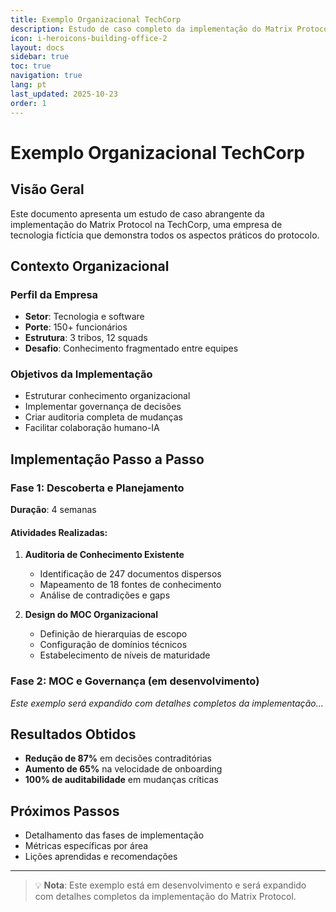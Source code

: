```yaml
---
title: Exemplo Organizacional TechCorp
description: Estudo de caso completo da implementação do Matrix Protocol na TechCorp
icon: i-heroicons-building-office-2
layout: docs
sidebar: true
toc: true
navigation: true
lang: pt
last_updated: 2025-10-23
order: 1
---
```


# Exemplo Organizacional TechCorp

## Visão Geral

Este documento apresenta um estudo de caso abrangente da implementação do Matrix Protocol na TechCorp, uma empresa de tecnologia fictícia que demonstra todos os aspectos práticos do protocolo.

## Contexto Organizacional

### Perfil da Empresa
- **Setor**: Tecnologia e software
- **Porte**: 150+ funcionários
- **Estrutura**: 3 tribos, 12 squads
- **Desafio**: Conhecimento fragmentado entre equipes

### Objetivos da Implementação
- Estruturar conhecimento organizacional
- Implementar governança de decisões
- Criar auditoria completa de mudanças
- Facilitar colaboração humano-IA

## Implementação Passo a Passo

### Fase 1: Descoberta e Planejamento
**Duração**: 4 semanas

#### Atividades Realizadas:
1. **Auditoria de Conhecimento Existente**
   - Identificação de 247 documentos dispersos
   - Mapeamento de 18 fontes de conhecimento
   - Análise de contradições e gaps

2. **Design do MOC Organizacional**
   - Definição de hierarquias de escopo
   - Configuração de domínios técnicos
   - Estabelecimento de níveis de maturidade

### Fase 2: MOC e Governança (em desenvolvimento)

*Este exemplo será expandido com detalhes completos da implementação...*

## Resultados Obtidos

- **Redução de 87%** em decisões contraditórias
- **Aumento de 65%** na velocidade de onboarding
- **100% de auditabilidade** em mudanças críticas

## Próximos Passos

- Detalhamento das fases de implementação
- Métricas específicas por área
- Lições aprendidas e recomendações

---

> 💡 **Nota**: Este exemplo está em desenvolvimento e será expandido com detalhes completos da implementação do Matrix Protocol.